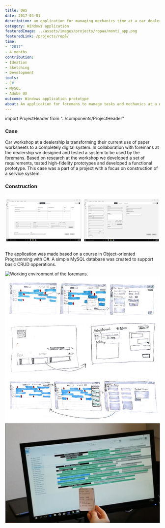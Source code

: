 ```yaml
---
title: OWS
date: 2017-04-01
description: an application for managing mechanics time at a car dealership
category: Windows application
featuredImage: ../assets/images/projects/ropaa/monti_app.png
featuredLink: /projects/ropå/
time: 
- "2017"
- 4 months
contribution:
- Ideation
- Sketching
- Development
tools: 
- C#
- MySQL
- Adobe UX
outcome: Windows application prototype
about: An application for foremans to manage tasks and mechanics at a workshop made in collaboration with a car dealership in Denmark. University project.
---
```

import ProjectHeader from "../components/ProjectHeader"

<ProjectHeader project={props.pageContext.frontmatter} />

### Case
Car workshop at a dealership is transforming their current use of paper worksheets to a completely digital system. In collaboration with foremans at the dealership we designed and tested a system to be used by the foremans. Based on research at the workshop we developed a set of requirements, tested high-fidelity prototypes and developed a functional prototype.
This case was a part of a project with a focus on construction of a service system.

### Construction
![](../assets/images/projects/OWS/application_views.png)

The application was made based on a course in Object-oriented Programming with C#. A simple MySQL database was created to support basic CRUD opperations.

![Working environment of the foremans.](../assets/images/projects/OWS/desk.png)
![Sketches showing innitial ideas of how to visialize the dashboard.](../assets/images/projects/OWS/sketch.png)
![Testing UI-elements with foremans using paper-prototypes.](../assets/images/projects/OWS/test.png)